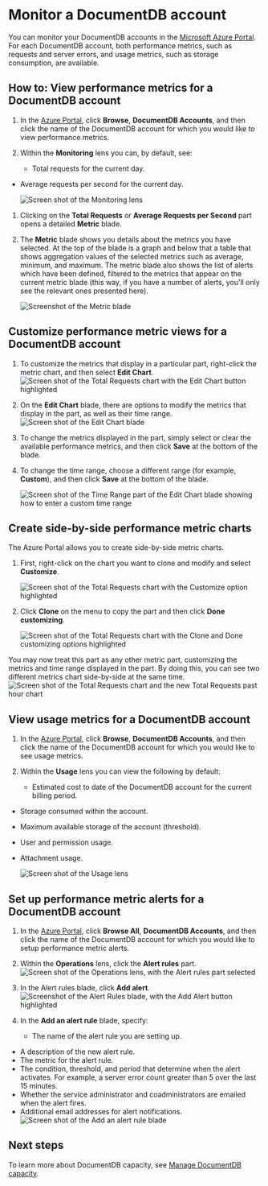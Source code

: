 <properties 
    pageTitle="Monitor a DocumentDB account by using the Azure Portal | Microsoft Azure" 
    description="Learn how to monitor your DocumentDB account for performance metrics, such as requests and server errors, and usage metrics, such as storage consumption." 
    services="documentdb" 
    documentationCenter="" 
    authors="mimig1" 
    manager="jhubbard" 
    editor="cgronlun"/>

<tags 
    ms.service="documentdb" 
    ms.workload="data-services" 
    ms.tgt_pltfrm="na" 
    ms.devlang="na" 
    ms.topic="article" 
    ms.date="11/18/2015" 
    ms.author="mimig"/>

# Monitor a DocumentDB account
You can monitor your DocumentDB accounts in the [Microsoft Azure Portal](https://portal.azure.com/). For each DocumentDB account, both performance metrics, such as requests and server errors, and usage metrics, such as storage consumption, are available.

## How to: View performance metrics for a DocumentDB account
1. In the [Azure Portal](https://portal.azure.com/), click **Browse**, **DocumentDB Accounts**, and then click the name of the DocumentDB account for which you would like to view performance metrics.
2. Within the **Monitoring** lens you can, by default, see:

   * Total requests for the current day.
* Average requests per second for the current day. 

   ![Screen shot of the Monitoring lens](./media/documentdb-monitor-accounts/madocdb1.png)


1. Clicking on the **Total Requests** or **Average Requests per Second** part opens a detailed **Metric** blade.
2. The **Metric** blade shows you details about the metrics you have selected.  At the top of the blade is a graph and below that a table that shows aggregation values of the selected metrics such as average, minimum, and maximum.  The metric blade also shows the list of alerts which have been defined, filtered to the metrics that appear on the current metric blade (this way, if you have a number of alerts, you'll only see the relevant ones presented here).   

   ![Screenshot of the Metric blade](./media/documentdb-monitor-accounts/madocdb2.png)


## Customize performance metric views for a DocumentDB account
1. To customize the metrics that display in a particular part, right-click the metric chart, and then select **Edit Chart**.  
![Screen shot of the Total Requests chart with the Edit Chart button highlighted](./media/documentdb-monitor-accounts/madocdb3.png)

2. On the **Edit Chart** blade, there are options to modify the metrics that display in the part, as well as their time range.  
![Screen shot of the Edit Chart blade](./media/documentdb-monitor-accounts/madocdb4.png)

3. To change the metrics displayed in the part, simply select or clear the available performance metrics, and then click **Save** at the bottom of the blade.  

4. To change the time range, choose a different range (for example, **Custom**), and then click **Save** at the bottom of the blade.  

   ![Screen shot of the Time Range part of the Edit Chart blade showing how to enter a custom time range](./media/documentdb-monitor-accounts/madocdb5.png) 


## Create side-by-side performance metric charts
The Azure Portal allows you to create side-by-side metric charts.  

1. First, right-click on the chart you want to clone and modify and select **Customize**. 

   ![Screen shot of the Total Requests chart with the Customize option highlighted](./media/documentdb-monitor-accounts/madocdb6.png)

2. Click **Clone** on the menu to copy the part and then click **Done customizing**. 

   ![Screen shot of the Total Requests chart with the Clone and Done customizing options highlighted](./media/documentdb-monitor-accounts/madocdb7.png)  


You may now treat this part as any other metric part, customizing the metrics and time range displayed in the part.  By doing this, you can see two different metrics chart side-by-side at the same time.  
    ![Screen shot of the Total Requests chart and the new Total Requests past hour chart](./media/documentdb-monitor-accounts/madocdb8.png)  

## View usage metrics for a DocumentDB account
1. In the [Azure Portal](https://portal.azure.com/), click **Browse**, **DocumentDB Accounts**, and then click the name of the DocumentDB account for which you would like to see usage metrics.
2. Within the **Usage** lens you can view the following by default:

   * Estimated cost to date of the DocumentDB account for the current billing period.
* Storage consumed within the account.
* Maximum available storage of the account (threshold).
* User and permission usage.
* Attachment usage.

   ![Screen shot of the Usage lens](./media/documentdb-monitor-accounts/madocdb9.png)


## Set up performance metric alerts for a DocumentDB account
1. In the [Azure Portal](https://portal.azure.com/), click **Browse All**, **DocumentDB Accounts**, and then click the name of the DocumentDB account for which you would like to setup performance metric alerts.
2. Within the **Operations** lens, click the **Alert rules** part.  
![Screen shot of the Operations lens, with the Alert rules part selected](./media/documentdb-monitor-accounts/madocdb10.png)

3. In the Alert rules blade, click **Add alert**.  
![Screenshot of the Alert Rules blade, with the Add Alert button highlighted](./media/documentdb-monitor-accounts/madocdb11.png)

4. In the **Add an alert rule** blade, specify:

   * The name of the alert rule you are setting up.
* A description of the new alert rule.
* The metric for the alert rule.
* The condition, threshold, and period that determine when the alert activates. For example, a server error count greater than 5 over the last 15 minutes.
* Whether the service administrator and coadministrators are emailed when the alert fires.
* Additional email addresses for alert notifications.  
![Screen shot of the Add an alert rule blade](./media/documentdb-monitor-accounts/madocdb12.png)


## Next steps
To learn more about DocumentDB capacity, see [Manage DocumentDB capacity](documentdb-manage.md). 


